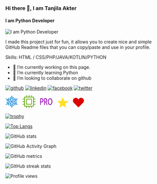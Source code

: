 ### Hi there 👋, I am Tanjila Akter
#### I am Python Developer
![I am Python Developer](https://media.licdn.com/dms/image/D5635AQFPcDjY_0SYVA/profile-framedphoto-shrink_100_100/0/1655919942018?e=1687024800&v=beta&t=_0laNy6s1T4RHQBwPAu_jPPpN51GJ_XdDL6xD-7WHHg)

I made this project just for fun, it allows you to create nice and simple GitHub Readme files that you can copy/paste and use in your profile.

Skills: HTML / CSS/PHP/JAVA/KOTLIN/PYTHON

- 🔭 I’m currently working on this page. 
- 🌱 I’m currently learning Python 
- 👯 I’m looking to collaborate on github 


[<img src='https://cdn.jsdelivr.net/npm/simple-icons@3.0.1/icons/github.svg' alt='github' height='40'>](https://github.com/https://github.com/Tanjila13)  [<img src='https://cdn.jsdelivr.net/npm/simple-icons@3.0.1/icons/linkedin.svg' alt='linkedin' height='40'>](https://www.linkedin.com/in/https://www.linkedin.com/in/tanjila-akter-munni-3029ab199//)  [<img src='https://cdn.jsdelivr.net/npm/simple-icons@3.0.1/icons/facebook.svg' alt='facebook' height='40'>](https://www.facebook.com/https://www.facebook.com/tanzilaakter.munni/)  [<img src='https://cdn.jsdelivr.net/npm/simple-icons@3.0.1/icons/twitter.svg' alt='twitter' height='40'>](https://twitter.com/https://twitter.com/TanzilaMunni)  

<a href='https://archiveprogram.github.com/'><img src='https://raw.githubusercontent.com/acervenky/animated-github-badges/master/assets/acbadge.gif' width='40' height='40'></a> <a href='https://docs.github.com/en/developers'><img src='https://raw.githubusercontent.com/acervenky/animated-github-badges/master/assets/devbadge.gif' width='40' height='40'></a> <a href='https://github.com/pricing'><img src='https://raw.githubusercontent.com/acervenky/animated-github-badges/master/assets/pro.gif' width='40' height='40'></a> <a href='https://stars.github.com/'><img src='https://raw.githubusercontent.com/acervenky/animated-github-badges/master/assets/starbadge.gif' width='35' height='35'></a> <a href='https://docs.github.com/en/github/supporting-the-open-source-community-with-github-sponsors'><img src='https://raw.githubusercontent.com/acervenky/animated-github-badges/master/assets/sponsorbadge.gif' width='35' height='35'></a> 

[![trophy](https://github-profile-trophy.vercel.app/?username=https://github.com/Tanjila13)](https://github.com/ryo-ma/github-profile-trophy)

[![Top Langs](https://github-readme-stats.vercel.app/api/top-langs/?username=https://github.com/Tanjila13)](https://github.com/anuraghazra/github-readme-stats)

![GitHub stats](https://github-readme-stats.vercel.app/api?username=https://github.com/Tanjila13&show_icons=true&count_private=true)  

![GitHub Activity Graph](https://activity-graph.herokuapp.com/graph?username=https://github.com/Tanjila13)  

![GitHub metrics](https://metrics.lecoq.io/https://github.com/Tanjila13)  

![GitHub streak stats](https://streak-stats.demolab.com/?user=https://github.com/Tanjila13)  

![Profile views](https://gpvc.arturio.dev/https://github.com/Tanjila13)  
